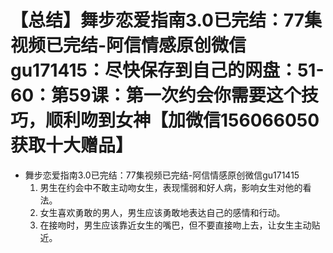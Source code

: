 # 【总结】舞步恋爱指南3.0已完结：77集视频已完结-阿信情感原创微信gu171415：尽快保存到自己的网盘：51-60：第59课：第一次约会你需要这个技巧，顺利吻到女神【加微信156066050获取十大赠品】

-   舞步恋爱指南3.0已完结：77集视频已完结-阿信情感原创微信gu171415
    1.  男生在约会中不敢主动吻女生，表现懦弱和好人病，影响女生对他的看法。
    2.  女生喜欢勇敢的男人，男生应该勇敢地表达自己的感情和行动。
    3.  在接吻时，男生应该靠近女生的嘴巴，但不要直接吻上去，让女生主动贴近。